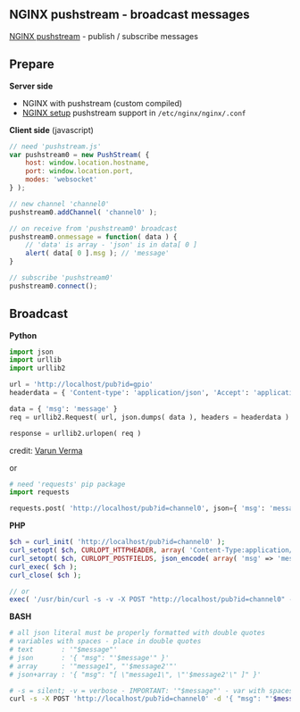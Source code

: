NGINX pushstream - broadcast messages
---
[NGINX pushstream](https://github.com/wandenberg/nginx-push-stream-module) - publish / subscribe messages  

## Prepare
**Server side**
- NGINX with pushstream (custom compiled)
- [NGINX setup](https://github.com/wandenberg/nginx-push-stream-module#basic-configuration) pushstream support in `/etc/nginx/nginx/.conf`

**Client side** (javascript)  
```js
// need 'pushstream.js'
var pushstream0 = new PushStream( {
	host: window.location.hostname,
	port: window.location.port,
	modes: 'websocket'
} );

// new channel 'channel0'
pushstream0.addChannel( 'channel0' );

// on receive from 'pushstream0' broadcast
pushstream0.onmessage = function( data ) {
	// 'data' is array - 'json' is in data[ 0 ] 
	alert( data[ 0 ].msg ); // 'message'
}

// subscribe 'pushstream0'
pushstream0.connect();
```

## Broadcast
**Python**
```python
import json
import urllib
import urllib2

url = 'http://localhost/pub?id=gpio'
headerdata = { 'Content-type': 'application/json', 'Accept': 'application/json' }

data = { 'msg': 'message' }
req = urllib2.Request( url, json.dumps( data ), headers = headerdata )

response = urllib2.urlopen( req )
```
credit: [Varun Verma](https://varunver.wordpress.com/2013/05/20/python-post-json-data-curl-equivalent-in-python-using-urllib2/)  

or
```python
# need 'requests' pip package
import requests

requests.post( 'http://localhost/pub?id=channel0', json={ 'msg': 'message' } )
```

**PHP**
```php
$ch = curl_init( 'http://localhost/pub?id=channel0' );
curl_setopt( $ch, CURLOPT_HTTPHEADER, array( 'Content-Type:application/json' ) );
curl_setopt( $ch, CURLOPT_POSTFIELDS, json_encode( array( 'msg' => 'message' ) ) );
curl_exec( $ch );
curl_close( $ch );

// or
exec( '/usr/bin/curl -s -v -X POST "http://localhost/pub?id=channel0" -d \'{ "msg": "message" }\'' );
```

**BASH**
```sh
# all json literal must be properly formatted with double quotes
# variables with spaces - place in double quotes
# text       : '"$message"'
# json       : '{ "msg": "'$message'" }'
# array      : '"message1", "'$message2'"'
# json+array : '{ "msg": "[ \"message1\", \"'$message2'\" ]" }'

# -s = silent; -v = verbose - IMPORTANT: '"$message"' - var with spaces quotes
curl -s -X POST 'http://localhost/pub?id=channel0' -d '{ "msg": "'$message'" }'
```
